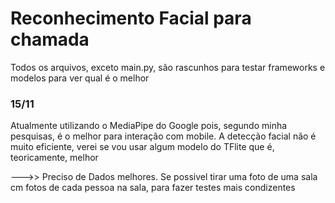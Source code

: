 # Reconhecimento Facial para chamada

Todos os arquivos, exceto main.py, são rascunhos para testar frameworks e modelos para ver qual é o melhor

### 15/11

Atualmente utilizando o MediaPipe do Google pois, segundo minha pesquisas, é o melhor para interação com mobile.
A detecção facial não é muito eficiente, verei se vou usar algum modelo do TFlite que é, teoricamente, melhor


--->> Preciso de Dados melhores.
Se possivel tirar uma foto de uma sala cm fotos de cada pessoa na sala, para fazer testes mais condizentes 



